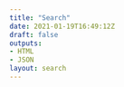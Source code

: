 ```yaml
---
title: "Search"
date: 2021-01-19T16:49:12Z
draft: false
outputs:
- HTML
- JSON
layout: search
---
```


